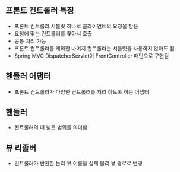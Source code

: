 ## 프론트 컨트롤러 특징
- 프론트 컨트롤러 서블릿 하나로 클라이언트의 요청을 받음
- 요청에 맞는 컨트롤러를 찾아서 호출
- 공통 처리 가능
- 프론트 컨트롤러를 제외한 나머지 컨트롤러는 서블릿을 사용하지 않아도 됨
- Spring MVC DispatcherServlet이 FrontController 패턴으로 구현됨

## 핸들러 어댑터
- 프론트 컨트롤러가 다양한 컨트롤러를 처리 하도록 하는 어댑터

## 핸들러
- 컨트롤러의 더 넓은 범위를 의미함

## 뷰 리졸버
- 컨트롤러가 반환한 논리 뷰 이름을 실제 물리 뷰 경로로 변경